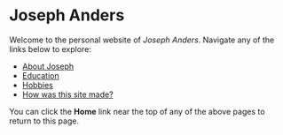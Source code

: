 **Joseph Anders**
=====================

Welcome to the personal website of *Joseph Anders*.
Navigate any of the links below to explore:

* [About Joseph](https://github.com/JosephAnders4/Midterm-project/blob/cedc6ec97d2b2693ec9f73cfadc528f0fbd72944/aboutme.md)
* [Education](https://github.com/JosephAnders4/Midterm-project/blob/5bc172cecb1885d1006e9716a75dda17efd7928a/education.md)
* [Hobbies](https://github.com/JosephAnders4/Midterm-project/blob/28c9eaaf717ec811d6aa2b1df1b6eff24d2dfbc5/hobbies.md)
* [How was this site made?](https://github.com/JosephAnders4/Midterm-project/blob/28c9eaaf717ec811d6aa2b1df1b6eff24d2dfbc5/howto.md)

You can click the **Home** link near the top of any of the above pages to return to this page.
